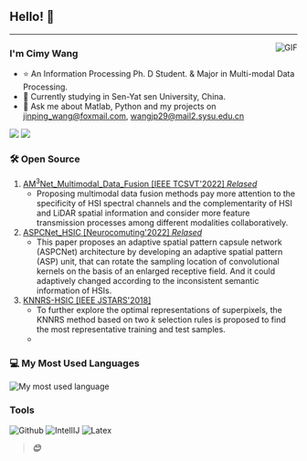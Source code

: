 ## Hello! 👋
---

<img align="right" alt="GIF" src="https://raw.githubusercontent.com/JoeyBling/JoeyBling/master/pic/pusheencode.gif" />

### I'm Cimy Wang

- ⭐️ An Information Processing Ph. D Student. & Major in Multi-modal Data Processing.
- 🌱 Currently studying in Sen-Yat sen University, China.
- 💬 Ask me about Matlab, Python and my projects on [jinping_wang@foxmail.com](mailto:jinping_wang@foxmail.com), [wangjp29@mail2.sysu.edu.cn](mailto:wangjp29@mail2.sysu.edu.cn)

<!-- - ⚡ Pubilced List: [ORCID](https://orcid.org/0000-0002-4157-8605) -->



<p>
  <img src="http://views.whatilearened.today/views/github/Cimy-wang/views.svg"/>
  <a href="https://github.com/Cimy-wang?tab=repositories"><img src="https://badges.frapsoft.com/os/v2/open-source.svg?v=103"/></a>
</p>

### 🛠 Open Source 
1. [AM<sup>3</sup>Net_Multimodal_Data_Fusion [IEEE TCSVT'2022] *Relased*](https://github.com/Cimy-wang/AM3Net)
    - Proposing multimodal data fusion methods pay more attention to the specificity of HSI spectral channels and the complementarity of HSI and LiDAR spatial information and consider more feature transmission processes among different modalities collaboratively. 
1. [ASPCNet_HSIC [Neurocomuting'2022] *Relased*](https://github.com/Cimy-wang/ASPCNet)
    - This paper proposes an adaptive spatial pattern capsule network (ASPCNet) architecture by developing an adaptive spatial pattern (ASP) unit, that can rotate the sampling location of convolutional kernels on the basis of an enlarged receptive field. And it could adaptively changed according to the inconsistent semantic information of HSIs.
1. [KNNRS-HSIC [IEEE JSTARS'2018]](https://github.com/Cimy-wang/KNN-based-Representation-of-Superpixels-for-hyperspectral-image-classification)
    - To further explore the optimal representations of superpixels, the KNNRS method based on two _k_ selection rules is proposed to find the most representative training and test samples. 
    - 
### 💻 My Most Used Languages
![My most used language](https://github-readme-stats.vercel.app/api/top-langs/?username=Cimy-wang&layout=compact&theme=dracula)

<!-- ### Languages
![Python](https://img.shields.io/badge/-Python-000000?style=flat&logo=python)
![MATLAB](https://img.shields.io/badge/-MATLAB-blue) -->

### Tools

![Github](https://img.shields.io/badge/-Github-000000?style=flat&logo=github) 
![IntellIJ](https://img.shields.io/badge/-IntellIJ%20IDEA-000000?style=flat&logo=intellij%20idea)
![Latex](https://img.shields.io/badge/-latex-green)

<!-- ### 📚 GitHub Stats
![GitHub Stats](https://github-readme-stats.vercel.app/api?username=Cimy-wang&show_icons=true&theme=dracula)

### 💻 My Most Used Languages
![My most used language](https://github-readme-stats.vercel.app/api/top-langs/?username=Cimy-wang&layout=compact&theme=dracula) -->

> ***😊***
